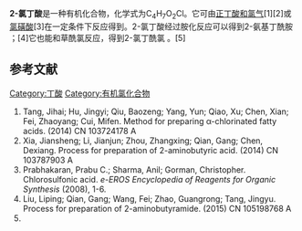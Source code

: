 **2-氯丁酸**是一种有机化合物，化学式为C<sub>4</sub>H<sub>7</sub>O<sub>2</sub>Cl。它可由[正丁酸和](https://zh.wikipedia.org/wiki/正丁酸 "wikilink")[氯气](https://zh.wikipedia.org/wiki/氯气 "wikilink")\[1\]\[2\]或[氯磺酸](../Page/氯磺酸.md "wikilink")\[3\]在一定条件下反应得到。2-氯丁酸经过胺化反应可以得到2-氨基丁酰胺 ；\[4\]它也能和草酰氯反应，得到2-氯丁酰氯 。\[5\]

## 参考文献

[Category:丁酸](https://zh.wikipedia.org/wiki/Category:丁酸 "wikilink") [Category:有机氯化合物](https://zh.wikipedia.org/wiki/Category:有机氯化合物 "wikilink")

1.  Tang, Jihai; Hu, Jingyi; Qiu, Baozeng; Yang, Yun; Qiao, Xu; Chen, Xian; Fei, Zhaoyang; Cui, Mifen. Method for preparing α-chlorinated fatty acids. (2014) CN 103724178 A
2.  Xia, Jiansheng; Li, Jianjun; Zhou, Zhangxing; Qian, Gang; Chen, Dexiang. Process for preparation of 2-aminobutyric acid. (2014) CN 103787903 A
3.  Prabhakaran, Prabu C.; Sharma, Anil; Gorman, Christopher. Chlorosulfonic acid. *e-EROS Encyclopedia of Reagents for Organic Synthesis* (2008), 1-6.
4.  Liu, Liping; Qian, Gang; Wang, Fei; Zhao, Guangrong; Tang, Jingyu. Process for preparation of 2-aminobutyramide. (2015) CN 105198768 A
5.